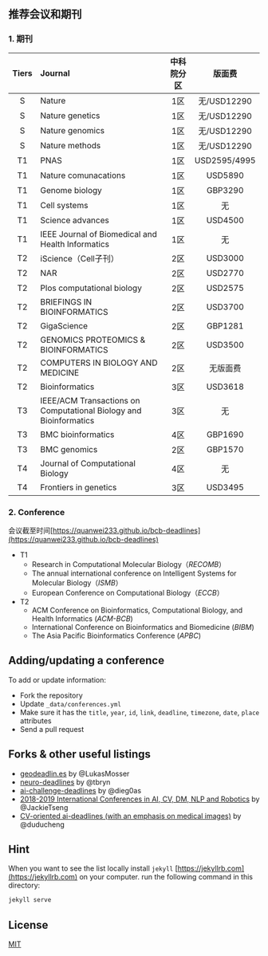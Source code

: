 ## 推荐会议和期刊

### 1. 期刊

| Tiers | Journal                                                           | 中科院分区 |     版面费      |
| :---: | :---------------------------------------------------------------- | :---: | :----------: |
|   S   | Nature                                                            |  1区   |  无/USD12290  |
|   S   | Nature genetics                                                   |  1区   |  无/USD12290  |
|   S   | Nature genomics                                                   |  1区   |  无/USD12290  |
|   S   | Nature methods                                                    |  1区   |  无/USD12290  |
|  T1   | PNAS                                                              |  1区   | USD2595/4995 |
|  T1   | Nature comunacations                                              |  1区   |   USD5890    |
|  T1   | Genome biology                                                    |  1区   |   GBP3290    |
|  T1   | Cell systems                                                      |  1区   |      无       |
|  T1   | Science advances                                                  |  1区   |   USD4500    |
|  T1   | IEEE Journal of Biomedical and Health Informatics                 |  1区   |      无       |
|  T2   | iScience（Cell子刊）                                                  |  2区   |   USD3000    |
|  T2   | NAR                                                               |  2区   |   USD2770    |
|  T2   | Plos computational biology                                        |  2区   |   USD2575    |
|  T2   | BRIEFINGS IN BIOINFORMATICS                                       |  2区   |   USD3700       |
|  T2   | GigaScience                                                       |  2区   |   GBP1281    |
|  T2   | GENOMICS PROTEOMICS & BIOINFORMATICS                              |  2区   |   USD3500    |
|  T2   | COMPUTERS IN BIOLOGY AND MEDICINE                                 |  2区   |     无版面费     |
|  T2   | Bioinformatics                                                    |  3区   |   USD3618    |
|  T3   | IEEE/ACM Transactions on Computational Biology and Bioinformatics |  3区   |      无       |
|  T3   | BMC bioinformatics                                                |  4区   |   GBP1690    |
|  T3   | BMC genomics                                                      |  2区   |   GBP1570    |
|  T4   | Journal of Computational Biology                                  |  4区   |      无       |
|  T4   | Frontiers in genetics                                             |  3区   |   USD3495    |
### 2. Conference
会议截至时间[https://quanwei233.github.io/bcb-deadlines](https://quanwei233.github.io/bcb-deadlines)
- T1 
	- Research in Computational Molecular Biology（_RECOMB_）
	- The annual international conference on Intelligent Systems for Molecular Biology（_ISMB_）
	- European Conference on Computational Biology（_ECCB_）
- T2
	- ACM Conference on Bioinformatics, Computational Biology, and Health Informatics (_ACM-BCB_)
	- International Conference on Bioinformatics and Biomedicine (_BIBM_)
	- The Asia Pacific Bioinformatics Conference (_APBC_)

## Adding/updating a conference

To add or update information:
- Fork the repository
- Update `_data/conferences.yml`
- Make sure it has the `title`, `year`, `id`, `link`, `deadline`, `timezone`, `date`, `place` attributes
- Send a pull request

## Forks & other useful listings

- [geodeadlin.es][3] by @LukasMosser
- [neuro-deadlines][4] by @tbryn
- [ai-challenge-deadlines][5] by @dieg0as
- [2018-2019 International Conferences in AI, CV, DM, NLP and Robotics][7] by @JackieTseng
- [CV-oriented ai-deadlines (with an emphasis on medical images)][8] by @duducheng

## Hint
When you want to see the list locally install `jekyll` [https://jekyllrb.com](https://jekyllrb.com) on your computer. run the following command in this directory:

```bash
jekyll serve
```

## License

[MIT][1]

[1]: https://abhshkdz.mit-license.org/
[2]: http://aideadlin.es/
[3]: http://geodeadlin.es/
[4]: https://github.com/tbryn/neuro-deadlines
[5]: https://github.com/dieg0as/ai-challenge-deadlines
[6]: http://www.conferenceranks.com/#
[7]: https://jackietseng.github.io/conference_call_for_paper/2018-2019-conferences-with-ccf.html
[8]: https://creedai.github.io/ai-deadlines/
